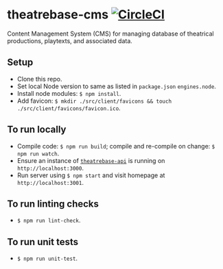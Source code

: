 # theatrebase-cms [![CircleCI](https://circleci.com/gh/andygout/theatrebase-cms.svg?style=svg)](https://circleci.com/gh/andygout/theatrebase-cms)

Content Management System (CMS) for managing database of theatrical productions, playtexts, and associated data.

## Setup
- Clone this repo.
- Set local Node version to same as listed in `package.json` `engines.node`.
- Install node modules: `$ npm install`.
- Add favicon: `$ mkdir ./src/client/favicons && touch ./src/client/favicons/favicon.ico`.

## To run locally
- Compile code: `$ npm run build`; compile and re-compile on change: `$ npm run watch`.
- Ensure an instance of [`theatrebase-api`](https://github.com/andygout/theatrebase-api) is running on `http://localhost:3000`.
- Run server using `$ npm start` and visit homepage at `http://localhost:3001`.

## To run linting checks
- `$ npm run lint-check`.

## To run unit tests
- `$ npm run unit-test`.
